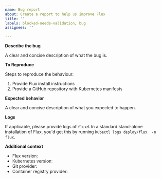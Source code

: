 ```yaml
---
name: Bug report
about: Create a report to help us improve Flux
title: ''
labels: blocked-needs-validation, bug
assignees: ''

---
```


<!--
# ---- NOTICE -----

Flux v1 is in maintenance mode and Flux v2 is getting closer to GA.
If you want to learn about migrating to Flux v2, please review
<https://github.com/fluxcd/flux2/discussions/413>.

As it will take longer until we get around to issues and PRs in
Flux v1, we strongly recommend that you starting familiaring yourself
with Flux v2: <https://toolkit.fluxcd.io/>

This means that new features will only be added after very careful
consideration, if at all. Refer to the links above for more detail.

# ---- END NOTICE -----

-->


**Describe the bug**

A clear and concise description of what the bug is.

**To Reproduce**

Steps to reproduce the behaviour:

1. Provide Flux install instructions
2. Provide a GitHub repository with Kubernetes manifests

**Expected behavior**

A clear and concise description of what you expected to happen.

**Logs**

If applicable, please provide logs of `fluxd`. In a standard stand-alone installation of Flux, you'd get this by running `kubectl logs deploy/flux  -n flux`.

**Additional context**

- Flux version: 
- Kubernetes version:
- Git provider:
- Container registry provider:
